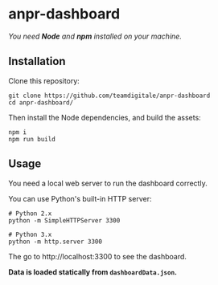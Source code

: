 # anpr-dashboard

_You need **Node** and **npm** installed on your machine._

## Installation

Clone this repository:

```shell
git clone https://github.com/teamdigitale/anpr-dashboard
cd anpr-dashboard/
```

Then install the Node dependencies, and build the assets:

```shell
npm i
npm run build
```

## Usage

You need a local web server to run the dashboard correctly.

You can use Python's built-in HTTP server:

```
# Python 2.x
python -m SimpleHTTPServer 3300

# Python 3.x
python -m http.server 3300
```

The go to http://localhost:3300 to see the dashboard.

**Data is loaded statically from `dashboardData.json`.**

